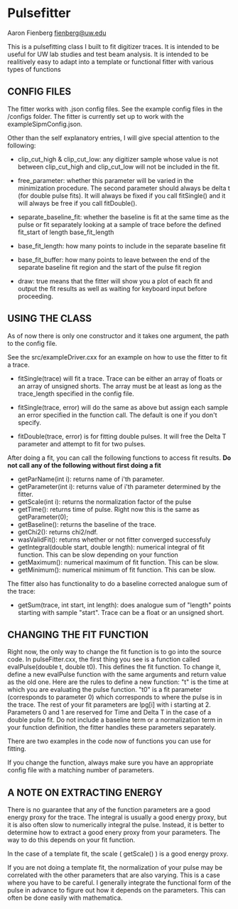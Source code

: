 Pulsefitter
===========
Aaron Fienberg
fienberg@uw.edu

This is a pulsefitting class I built to fit digitizer traces. It is intended to be useful for UW lab studies and test beam analysis.
It is intended to be realitively easy to adapt into a template or functional fitter with various types of functions

CONFIG FILES
------------

The fitter works with .json config files. See the example config files in the /configs folder.
The fitter is currently set up to work with the exampleSipmConfig.json. 

Other than the self explanatory entries, I will give special attention to the following:

* clip_cut_high & clip_cut_low: any digitizer sample whose value is not between clip_cut_high and clip_cut_low will not be included in the fit. 

* free_parameter: whether this parameter will be varied in the minimization procedure. The second parameter should always be delta t (for double pulse fits). It will always be fixed if you call fitSingle() and it will always be free if you call fitDouble().

* separate_baseline_fit: whether the baseline is fit at the same time as the pulse or fit separately looking at a sample of trace before the defined fit_start of length base_fit_length

* base_fit_length: how many points to include in the separate baseline fit

* base_fit_buffer: how many points to leave between the end of the separate baseline fit region and the start of the pulse fit region

* draw: true means that the fitter will show you a plot of each fit and output the fit results as well as waiting for keyboard input before proceeding.


USING THE CLASS
---------------

As of now there is only one constructor and it takes one argument, the path to the config file.

See the src/exampleDriver.cxx for an example on how to use the fitter to fit a trace.

* fitSingle(trace) will fit a trace. Trace can be either an array of floats or an array of unsigned shorts. The array must be at least as long as the trace_length specified in the config file.

* fitSingle(trace, error) will do the same as above but assign each sample an error specified in the function call. The default is one if you don't specify.

* fitDouble(trace, error) is for fitting double pulses. It will free the Delta T parameter and attempt to fit for two pulses.

After doing a fit, you can call the following functions to access fit results. 
**Do not call any of the following without first doing a fit**

* getParName(int i): returns name of i'th parameter.
* getParameter(int i): returns value of i'th parameter determined by the fitter.
* getScale(int i): returns the normalization factor of the pulse
* getTime(): returns time of pulse. Right now this is the same as getParameter(0);
* getBaseline(): returns the baseline of the trace.
* getChi2(): returns chi2/ndf.
* wasValidFit(): returns whether or not fitter converged successfuly
* getIntegral(double start, double length): numerical integral of fit function. This can be slow depending on your function
* getMaximum(): numerical maximum of fit function. This can be slow.
* getMinimum(): numerical minimum of fit function. This can be slow.

The fitter also has functionality to do a baseline corrected analogue sum of the trace:

* getSum(trace, int start, int length): does analogue sum of "length" points starting with sample "start". Trace can be a float or an unsigned short.


CHANGING THE FIT FUNCTION
-------------------------

Right now, the only way to change the fit function is to go into the source code. In pulseFitter.cxx, the first
thing you see is a function called evalPulse(double t, double t0). This defines the fit function. To change it,
define a new evalPulse function with the same arguments and return value as the old one. 
Here are the rules to define a new function: 
"t" is the time at which you are evaluating the pulse function.
"t0" is a fit parameter (corresponds to parameter 0) which corresponds to where the pulse is in the trace.
The rest of your fit parameters are lpg[i] with i starting at 2. Parameters 0 and 1 are reserved for 
Time and Delta T in the case of a double pulse fit. 
Do not include a baseline term or a normalization term in your function definition, the fitter
handles these parameters separately. 

There are two examples in the code now of functions you can use for fitting.

If you change the function, always make sure you have an appropriate config file with a matching
number of parameters.

A NOTE ON EXTRACTING ENERGY
---------------------------

There is no guarantee that any of the function parameters are a good energy proxy for the trace. The integral
is usually a good energy proxy, but it is also often slow to numerically integral the pulse.
Instead, it is better to determine how to extract a good enery proxy from your parameters.
The way to do this depends on your fit function.

In the case of a template fit, the scale ( getScale() ) is a good energy proxy.

If you are not doing a template fit, the normalization of your pulse may be correlated with the other
parameters that are also varying. This is a case where you have to be careful. I generally integrate the 
functional form of the pulse in advance to figure out how it depends on the parameters. This can often
be done easily with mathematica.  